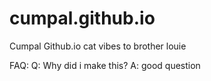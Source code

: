 # cumpal.github.io
Cumpal Github.io
cat vibes to brother louie


FAQ:
Q: Why did i make this?
A: good question
